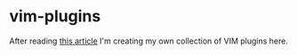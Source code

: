 # vim-plugins

After reading [this article](https://shapeshed.com/vim-packages/) I'm creating my own collection of VIM plugins here.

